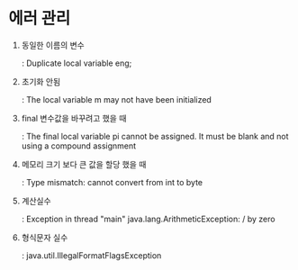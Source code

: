 # 에러 관리

1. 동일한 이름의 변수
   
   : Duplicate local variable eng;

2. 초기화 안됨
   
   : The local variable m may not have been initialized

3. final 변수값을 바꾸려고 했을 때
   
   : The final local variable pi cannot be assigned. It must be blank and not using a compound assignment

4. 메모리 크기 보다 큰 값을 할당 했을 때
   
   : Type mismatch: cannot convert from int to byte

5. 계산실수 
   
   : Exception in thread "main" java.lang.ArithmeticException: / by zero

6. 형식문자 실수
   
   : java.util.IllegalFormatFlagsException
